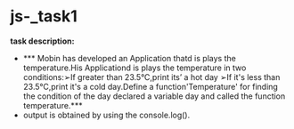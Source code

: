 # js-_task1
**task description:**
  * *** Mobin has developed an Application thatd is plays the temperature.His Applicationd is plays the temperature in two conditions:➢If greater than 23.5°C,print its’ a hot day ➢If it's less than 23.5°C,print it's a cold day.Define a function'Temperature' for finding the condition of the day
declared a variable day and called the function temperature.***
* output is obtained by using the console.log().
